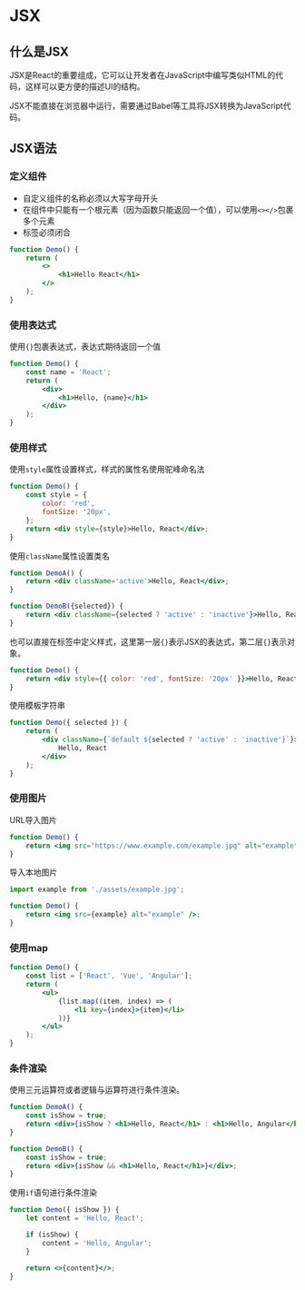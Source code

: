 # JSX

## 什么是JSX

JSX是React的重要组成，它可以让开发者在JavaScript中编写类似HTML的代码，这样可以更方便的描述UI的结构。

JSX不能直接在浏览器中运行，需要通过Babel等工具将JSX转换为JavaScript代码。

## JSX语法

### 定义组件
- 自定义组件的名称必须以大写字母开头
- 在组件中只能有一个根元素（因为函数只能返回一个值），可以使用`<></>`包裹多个元素
- 标签必须闭合
```jsx
function Demo() {
    return (
        <>
            <h1>Hello React</h1>
        </>
    );
}
```

### 使用表达式
使用`{}`包裹表达式，表达式期待返回一个值
```jsx
function Demo() {
    const name = 'React';
    return (
        <div>
            <h1>Hello, {name}</h1>
        </div>
    );
}
```

### 使用样式

使用`style`属性设置样式，样式的属性名使用驼峰命名法
```jsx
function Demo() {
    const style = {
        color: 'red',
        fontSize: '20px',
    };
    return <div style={style}>Hello, React</div>;
}
```
使用`className`属性设置类名
```jsx
function DemoA() {
    return <div className='active'>Hello, React</div>;
}

function DemoB({selected}) {
    return <div className={selected ? 'active' : 'inactive'}>Hello, React</div>;
}
```
也可以直接在标签中定义样式，这里第一层`{}`表示JSX的表达式，第二层`{}`表示对象。
```jsx
function Demo() {
    return <div style={{ color: 'red', fontSize: '20px' }}>Hello, React</div>;
}
```
使用模板字符串
```jsx
function Demo({ selected }) {
    return (
        <div className={`default ${selected ? 'active' : 'inactive'}`}>
            Hello, React
        </div>
    );
}
```

### 使用图片
URL导入图片
```jsx
function Demo() {
    return <img src="https://www.example.com/example.jpg" alt="example" />;
}
```
导入本地图片
```jsx
import example from './assets/example.jpg';

function Demo() {
    return <img src={example} alt="example" />;
}
```

### 使用map
```jsx
function Demo() {
    const list = ['React', 'Vue', 'Angular'];
    return (
        <ul>
            {list.map((item, index) => (
                <li key={index}>{item}</li>
            ))}
        </ul>
    );
}
```

### 条件渲染
使用三元运算符或者逻辑与运算符进行条件渲染。
```jsx
function DemoA() {
    const isShow = true;
    return <div>{isShow ? <h1>Hello, React</h1> : <h1>Hello, Angular</h1>}</div>;
}

function DemoB() {
    const isShow = true;
    return <div>{isShow && <h1>Hello, React</h1>}</div>;
}
```
使用`if`语句进行条件渲染
```jsx
function Demo({ isShow }) {
    let content = 'Hello, React';

    if (isShow) {
        content = 'Hello, Angular';
    }

    return <>{content}</>;
}
```